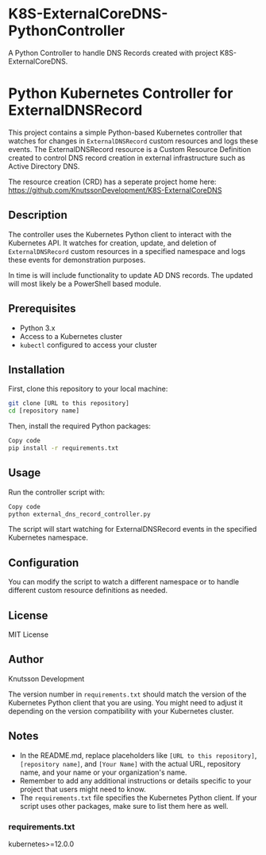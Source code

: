 # K8S-ExternalCoreDNS-PythonController
A Python Controller to handle DNS Records created with project K8S-ExternalCoreDNS.


# Python Kubernetes Controller for ExternalDNSRecord

This project contains a simple Python-based Kubernetes controller that watches for changes in `ExternalDNSRecord` custom resources and logs these events.
The ExternalDNSRecord resource is a Custom Resource Definition created to control DNS record creation in external infrastructure such as Active Directory DNS.

The resource creation (CRD) has a seperate project home here: https://github.com/KnutssonDevelopment/K8S-ExternalCoreDNS

## Description

The controller uses the Kubernetes Python client to interact with the Kubernetes API. It watches for creation, update, and deletion of `ExternalDNSRecord` custom resources in a specified namespace and logs these events for demonstration purposes.

In time is will include functionality to update AD DNS records. The updated will most likely be a PowerShell based module. 

## Prerequisites

- Python 3.x
- Access to a Kubernetes cluster
- `kubectl` configured to access your cluster

## Installation

First, clone this repository to your local machine:

```bash
git clone [URL to this repository]
cd [repository name]
```
Then, install the required Python packages:

```bash
Copy code
pip install -r requirements.txt
```

## Usage
Run the controller script with:

```bash
Copy code
python external_dns_record_controller.py
```
The script will start watching for ExternalDNSRecord events in the specified Kubernetes namespace.

## Configuration
You can modify the script to watch a different namespace or to handle different custom resource definitions as needed.

## License
MIT License

## Author
Knutsson Development

The version number in `requirements.txt` should match the version of the Kubernetes Python client that you are using. You might need to adjust it depending on the version compatibility with your Kubernetes cluster.

## Notes

- In the README.md, replace placeholders like `[URL to this repository]`, `[repository name]`, and `[Your Name]` with the actual URL, repository name, and your name or your organization's name.
- Remember to add any additional instructions or details specific to your project that users might need to know.
- The `requirements.txt` file specifies the Kubernetes Python client. If your script uses other packages, make sure to list them here as well.

### requirements.txt
kubernetes>=12.0.0

